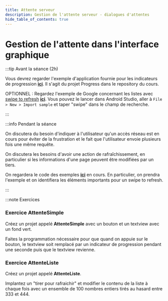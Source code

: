 ```yaml
---
title: Attente serveur
description: Gestion de l'attente serveur - dialogues d'attentes
hide_table_of_contents: true
---
```


# Gestion de l'attente dans l'interface graphique

<Row>

<Column>

:::tip Avant la séance (2h)

Vous devrez regarder l'exemple d'application fournie pour les indicateurs de progression **[ici](https://github.com/departement-info-cem/4N6-Mobile/tree/master/Demonstrations/Progress)**. Il s'agit du projet Progress dans le repository du cours.

OPTIONNEL : Regardez l'exemple de Google concernant les listes avec [swipe to refresh](https://developer.android.com/training/swipe/add-swipe-interface) **[ici](https://github.com/android/views-widgets-samples/tree/main/SwipeRefreshLayoutBasic)**. Vous pouvez le lancer dans Android Studio, aller à `File > New > Import sample` et taper "swipe" dans le champ de recherche.

:::

</Column>

<Column>

:::info Pendant la séance

On discutera du besoin d'indiquer à l'utilisateur qu'un accès réseau est en cours pour éviter de la frustration et le fait que l'utilisateur envoie plusieurs fois une même requête.

On discutera les besoins d'avoir une action de rafraîchissement, en particulier si les informations d'une page peuvent être modifiées par un tiers.

On regardera le code des exemples **[ici](https://github.com/departement-info-cem/4N6-Mobile/tree/master/Demonstrations/SwipeRefresh)** en cours. En particulier, on prendra l'exemple  et on identifiera les éléments importants pour un swipe to refresh.

:::

</Column>

</Row>

:::note Exercices

### Exercice AttenteSimple

Créez un projet appelé **AttenteSimple** avec un bouton et un textview avec un fond vert.

Faites la programmation nécessaire pour que quand on appuie sur le bouton, le textview soit remplacé par un indicateur de progression pendant une seconde puis que le textview revienne.

### Exercice AttenteListe

Créez un projet appelé **AttenteListe**.

Implantez un "tirer pour rafraichir" et modifier le contenu de la liste à chaque fois avec un ensemble de 100 nombres entiers tirés au hasard entre 333 et 444.